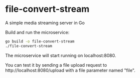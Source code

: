 # file-convert-stream
A simple media streaming server in Go

Build and run the microservice:
```sh
go build -o file-convert-stream
./file-convert-stream
```
The microservice will start running on localhost:8080.

You can test it by sending a file upload request to http://localhost:8080/upload with a file parameter named "file".
